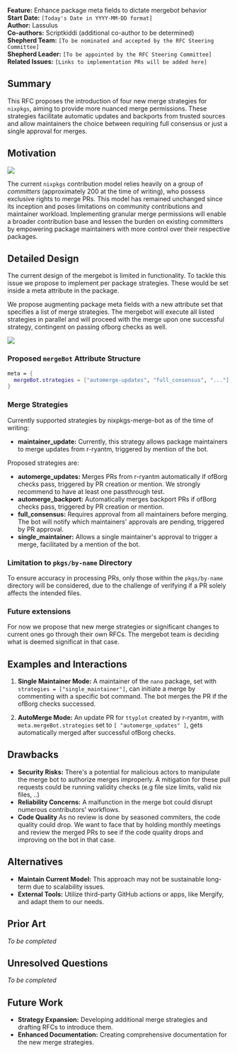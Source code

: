 **Feature:** Enhance package meta fields to dictate mergebot behavior  
**Start Date:** `[Today's Date in YYYY-MM-DD format]`  
**Author:** Lassulus  
**Co-authors:** Scriptkiddi (additional co-author to be determined)  
**Shepherd Team:** `[To be nominated and accepted by the RFC Steering Committee]`  
**Shepherd Leader:** `[To be appointed by the RFC Steering Committee]`  
**Related Issues:** `[Links to implementation PRs will be added here]`

## Summary

This RFC proposes the introduction of four new merge strategies for `nixpkgs`, aiming to provide more nuanced merge permissions. These strategies facilitate automatic updates and backports from trusted sources and allow maintainers the choice between requiring full consensus or just a single approval for merges.

## Motivation

![](https://pad.lassul.us/uploads/f24e0ff3-117a-4167-8f60-79ca508b8c1c.png)

The current `nixpkgs` contribution model relies heavily on a group of *committers* (approximately 200 at the time of writing), who possess exclusive rights to merge PRs. This model has remained unchanged since its inception and poses limitations on community contributions and maintainer workload. Implementing granular merge permissions will enable a broader contribution base and lessen the burden on existing committers by empowering package maintainers with more control over their respective packages.

## Detailed Design

The current design of the mergebot is limited in functionality. To tackle this issue we propose to implement per package strategies. These would be set inside a meta attribute in the package.

We propose augmenting package meta fields with a new attribute set that specifies a list of merge strategies. The mergebot will execute all listed strategies in parallel and will proceed with the merge upon one successful strategy, contingent on passing ofborg checks as well.

![](https://pad.lassul.us/uploads/965545d8-8575-41a8-9746-6bcc66f8bb0e.png)

### Proposed `mergeBot` Attribute Structure

```nix
meta = {
  mergeBot.strategies = ["automerge-updates", "full_consensus", "..."];
}
```
### Merge Strategies
Currently supported strategies by nixpkgs-merge-bot as of the time of writing:
- **maintainer_update:** Currently, this strategy allows package maintainers to merge updates from r-ryantm, triggered by mention of the bot.

Proposed strategies are:

- **automerge_updates:** Merges PRs from r-ryantm automatically if ofBorg checks pass, triggered by PR creation or mention. We strongly recommend to have at least one passthrough test.
- **automerge_backport:** Automatically merges backport PRs if ofBorg checks pass, triggered by PR creation or mention.
- **full_consensus:** Requires approval from all maintainers before merging. The bot will notify which maintainers' approvals are pending, triggered by PR approval.
- **single_maintainer:** Allows a single maintainer's approval to trigger a merge, facilitated by a mention of the bot.

### Limitation to `pkgs/by-name` Directory

To ensure accuracy in processing PRs, only those within the `pkgs/by-name` directory will be considered, due to the challenge of verifying if a PR solely affects the intended files.

### Future extensions

For now we propose that new merge strategies or significant changes to current ones go through their own RFCs. The mergebot team is deciding what is deemed significat in that case.

## Examples and Interactions

1. **Single Maintainer Mode:** A maintainer of the `nano` package, set with `strategies = ["single_maintainer"]`, can initiate a merge by commenting with a specific bot command. The bot merges the PR if the ofBorg checks successed.

2. **AutoMerge Mode:** An update PR for `ttyplot` created by r-ryantm, with `meta.mergeBot.strategies` set to `[ "automerge_updates" ]`, gets automatically merged after successful ofBorg checks.

## Drawbacks

- **Security Risks:** There's a potential for malicious actors to manipulate the merge bot to authorize merges improperly. A mitigation for these pull requests could be running validity checks (e.g file size limits, valid nix files, ..)
- **Reliability Concerns:** A malfunction in the merge bot could disrupt numerous contributors' workflows.
- **Code Quality** As no review is done by seasoned commiters, the code quality could drop. We want to face that by holding monthly meetings and review the merged PRs to see if the code quality drops and improving on the bot in that case.

## Alternatives

- **Maintain Current Model:** This approach may not be sustainable long-term due to scalability issues.
- **External Tools:** Utilize third-party GitHub actions or apps, like Mergify, and adapt them to our needs.

## Prior Art

*To be completed*

## Unresolved Questions

*To be completed*

## Future Work

- **Strategy Expansion:** Developing additional merge strategies and drafting RFCs to introduce them.
- **Enhanced Documentation:** Creating comprehensive documentation for the new merge strategies.
